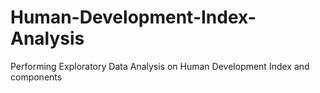 # Human-Development-Index-Analysis
Performing Exploratory Data Analysis on Human Development Index and components
